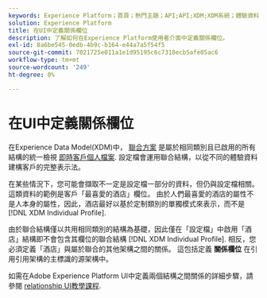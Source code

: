 ```yaml
---
keywords: Experience Platform；首頁；熱門主題；API;API;XDM;XDM系統；體驗資料模型；資料模型；ui；工作區；關係；欄位；
solution: Experience Platform
title: 在UI中定義關係欄位
description: 了解如何在Experience Platform使用者介面中定義關係欄位。
exl-id: 8a6be545-0edb-4b9c-b164-e44a7a5f54f5
source-git-commit: 7021725e011a1e1d95195c6c7318ecb5afe05ac6
workflow-type: tm+mt
source-wordcount: '249'
ht-degree: 0%

---
```


# 在UI中定義關係欄位

在Experience Data Model(XDM)中， [聯合方案](../../schema/composition.md#union) 是屬於相同類別且已啟用的所有結構的統一檢視 [即時客戶個人檔案](../../../profile/home.md). 設定檔會運用聯合結構，以從不同的體驗資料建構客戶的完整表示法。

在某些情況下，您可能會擷取不一定是設定檔一部分的資料，但仍與設定檔相關。 這類資料的範例是客戶「最喜愛的酒店」欄位。 由於人們最喜愛的酒店的屬性不是人本身的屬性，因此，酒店最好以基於定制類別的單獨模式來表示，而不是 [!DNL XDM Individual Profile].

由於聯合結構僅以共用相同類別的結構為基礎，因此僅在「設定檔」中啟用「酒店」結構即不會包含其欄位的聯合結構 [!DNL XDM Individual Profile]. 相反，您必須定義「酒店」與屬於聯合的其他架構之間的關係。 這包括定義 **關係欄位** 在引用引用架構的主標識的源架構中。

如需在Adobe Experience Platform UI中定義兩個結構之間關係的詳細步驟，請參閱 [relationship UI教學課程](../../tutorials/relationship-ui.md).
